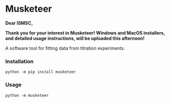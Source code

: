 # Musketeer
**Dear ISMSC,**

**Thank you for your interest in Musketeer! Windows and MacOS installers, and detailed usage instructions, will be uploaded this afternoon!**


A software tool for fitting data from titration experiments.
### Installation
```
python -m pip install musketeer
```
### Usage
```
python -m musketeer
```
